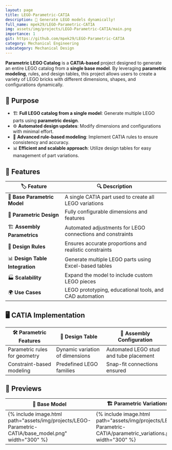```yaml
---
layout: page
title: LEGO-Parametric-CATIA
description: 🧱 Generate LEGO models dynamically!
full_name: mpek29/LEGO-Parametric-CATIA
img: assets/img/projects/LEGO-Parametric-CATIA/main.png
importance: 1
git: https://github.com/mpek29/LEGO-Parametric-CATIA
category: Mechanical Engineering
subcategory: Mechanical Design
---
```



**Parametric LEGO Catalog** is a **CATIA-based** project designed to generate an entire LEGO catalog from a **single base model**. By leveraging **parametric modeling**, rules, and design tables, this project allows users to create a variety of LEGO bricks with different dimensions, shapes, and configurations dynamically.

## 🎯 Purpose

- 🏗 **Full LEGO catalog from a single model**: Generate multiple LEGO parts using **parametric design**.
- ⚙ **Automated design updates**: Modify dimensions and configurations with minimal effort.
- 🔬 **Advanced rule-based modeling**: Implement CATIA rules to ensure consistency and accuracy.
- 📊 **Efficient and scalable approach**: Utilize design tables for easy management of part variations.

## 📝 Features

| 🏷️ Feature             | 🔍 Description |
|------------------|-------------|
| 🔧 **Base Parametric Model** | A single CATIA part used to create all LEGO variations |
| 📐 **Parametric Design** | Fully configurable dimensions and features |
| 🏗 **Assembly Parametrics** | Automated adjustments for LEGO connections and constraints |
| 📏 **Design Rules** | Ensures accurate proportions and realistic constraints |
| 📊 **Design Table Integration** | Generate multiple LEGO parts using Excel-based tables |
| 🏭 **Scalability** | Expand the model to include custom LEGO pieces |
| 🌍 **Use Cases** | LEGO prototyping, educational tools, and CAD automation |

## 🖥️ CATIA Implementation

| 🛠️ Parametric Features | 📐 Design Table | 🔧 Assembly Configuration |
|----------------|-----------|-----------|
| Parametric rules for geometry | Dynamic variation of dimensions | Automated LEGO stud and tube placement |
| Constraint-based modeling | Predefined LEGO families | Snap-fit connections ensured |

## 📸 Previews

| 📜 Base Model | 🏗️ Parametric Variations | 📊 Design Table |
|-----------|-----------|-----------|
| {% include image.html path="assets/img/projects/LEGO-Parametric-CATIA/base_model.png" width="300" %} | {% include image.html path="assets/img/projects/LEGO-Parametric-CATIA/parametric_variations.png" width="300" %} | {% include image.html path="assets/img/projects/LEGO-Parametric-CATIA/design_table.png" width="300" %} |

